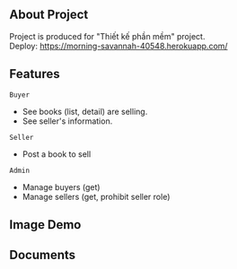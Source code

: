 ## About Project

Project is produced for "Thiết kế phần mềm" project.<br/>
Deploy: https://morning-savannah-40548.herokuapp.com/


## Features


`Buyer`
- See books (list, detail) are selling.
- See seller's information.

`Seller`
- Post a book to sell

`Admin`
- Manage buyers (get)
- Manage sellers (get, prohibit seller role) 

## Image Demo

## Documents
